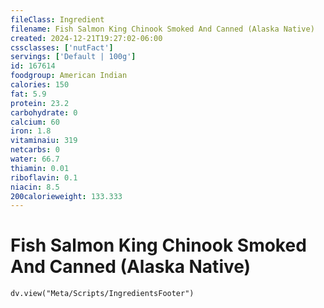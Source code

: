 ```yaml
---
fileClass: Ingredient
filename: Fish Salmon King Chinook Smoked And Canned (Alaska Native)
created: 2024-12-21T19:27:02-06:00
cssclasses: ['nutFact']
servings: ['Default | 100g']
id: 167614
foodgroup: American Indian
calories: 150
fat: 5.9
protein: 23.2
carbohydrate: 0
calcium: 60
iron: 1.8
vitaminaiu: 319
netcarbs: 0
water: 66.7
thiamin: 0.01
riboflavin: 0.1
niacin: 8.5
200calorieweight: 133.333
---
```


# Fish Salmon King Chinook Smoked And Canned (Alaska Native)

```dataviewjs
dv.view("Meta/Scripts/IngredientsFooter")
```